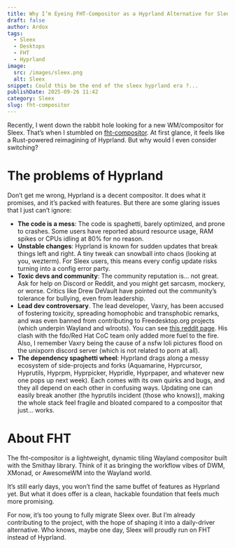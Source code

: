 ```yaml
---
title: Why I’m Eyeing FHT-Compositor as a Hyprland Alternative for Sleex
draft: false
author: Ardox
tags:
  - Sleex
  - Desktops
  - FHT
  - Hyprland
image:
  src: /images/sleex.png
  alt: Sleex
snippet: Could this be the end of the sleex hyprland era ?...
publishDate: 2025-09-26 11:42
category: Sleex
slug: fht-compositor
---
```


Recently, I went down the rabbit hole looking for a new WM/compositor for Sleex. That’s when I stumbled on [fht-compositor](https://nferhat.github.io/fht-compositor/). At first glance, it feels like a Rust-powered reimagining of Hyprland. But why would I even consider switching?

# The problems of Hyprland

Don’t get me wrong, Hyprland is a decent compositor. It does what it promises, and it’s packed with features. But there are some glaring issues that I just can’t ignore:
- **The code is a mess**: The code is spaghetti, barely optimized, and prone to crashes. Some users have reported absurd resource usage, RAM spikes or CPUs idling at 80% for no reason.
- **Unstable changes**: Hyprland is known for sudden updates that break things left and right. A tiny tweak can snowball into chaos (looking at you, wezterm). For Sleex users, this means every config update risks turning into a config error party.
- **Toxic devs and community**: The community reputation is… not great. Ask for help on Discord or Reddit, and you might get sarcasm, mockery, or worse. Critics like Drew DeVault have pointed out the community’s tolerance for bullying, even from leadership.
- **Lead dev controversary**. The lead developer, Vaxry, has been accused of fostering toxicity, spreading homophobic and transphobic remarks, and was even banned from contributing to Freedesktop.org projects (which underpin Wayland and wlroots). You can see [this reddit page](https://www.reddit.com/r/linux/comments/1bzna16/hyprland_creator_vaxry_is_now_banned_from). His clash with the fdo/Red Hat CoC team only added more fuel to the fire. Also, I remember Vaxry being the cause of a nsfw loli pictures flood on the unixporn discord server (which is not related to porn at all).
- **The dependency spaghetti wheel**: Hyprland drags along a messy ecosystem of side-projects and forks (Aquamarine, Hyprcursor, Hyprutils, Hyprpm, Hyprpicker, Hypridle, Hyprpaper, and whatever new one pops up next week). Each comes with its own quirks and bugs, and they all depend on each other in confusing ways. Updating one can easily break another (the hyprutils incident (those who knows)), making the whole stack feel fragile and bloated compared to a compositor that just… works.

# About FHT

The fht-compositor is a lightweight, dynamic tiling Wayland compositor built with the Smithay library. Think of it as bringing the workflow vibes of DWM, XMonad, or AwesomeWM into the Wayland world.

It’s still early days, you won’t find the same buffet of features as Hyprland yet. But what it does offer is a clean, hackable foundation that feels much more promising.

For now, it’s too young to fully migrate Sleex over. But I’m already contributing to the project, with the hope of shaping it into a daily-driver alternative. Who knows, maybe one day, Sleex will proudly run on FHT instead of Hyprland.